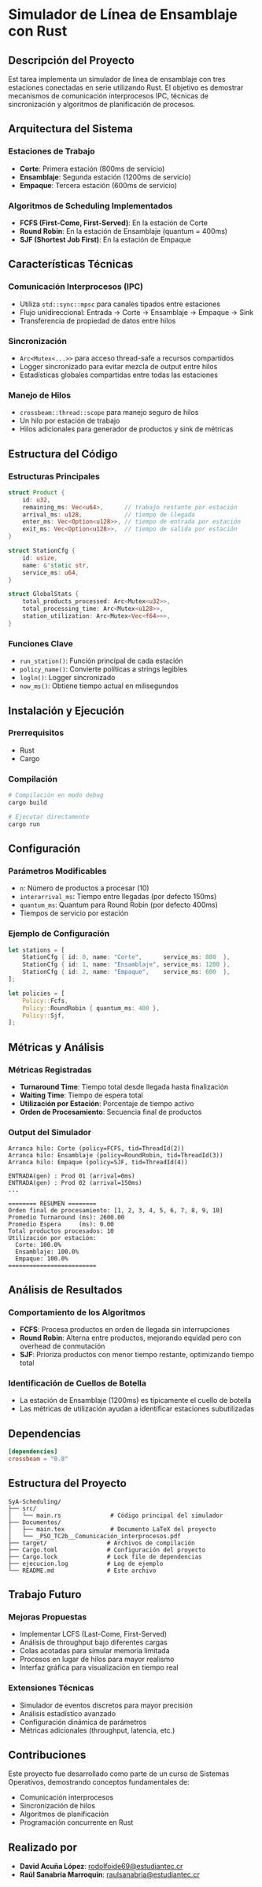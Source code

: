 # Simulador de Línea de Ensamblaje con Rust

## Descripción del Proyecto

Est tarea implementa un simulador de línea de ensamblaje con tres estaciones conectadas en serie utilizando Rust. El objetivo es demostrar mecanismos de comunicación interprocesos IPC, técnicas de sincronización y algoritmos de planificación de procesos.

## Arquitectura del Sistema

### Estaciones de Trabajo
- **Corte**: Primera estación (800ms de servicio)
- **Ensamblaje**: Segunda estación (1200ms de servicio) 
- **Empaque**: Tercera estación (600ms de servicio)

### Algoritmos de Scheduling Implementados
- **FCFS (First-Come, First-Served)**: En la estación de Corte
- **Round Robin**: En la estación de Ensamblaje (quantum = 400ms)
- **SJF (Shortest Job First)**: En la estación de Empaque

## Características Técnicas

### Comunicación Interprocesos (IPC)
- Utiliza `std::sync::mpsc` para canales tipados entre estaciones
- Flujo unidireccional: Entrada → Corte → Ensamblaje → Empaque → Sink
- Transferencia de propiedad de datos entre hilos

### Sincronización
- `Arc<Mutex<...>>` para acceso thread-safe a recursos compartidos
- Logger sincronizado para evitar mezcla de output entre hilos
- Estadísticas globales compartidas entre todas las estaciones

### Manejo de Hilos
- `crossbeam::thread::scope` para manejo seguro de hilos
- Un hilo por estación de trabajo
- Hilos adicionales para generador de productos y sink de métricas

## Estructura del Código

### Estructuras Principales

```rust
struct Product {
    id: u32,
    remaining_ms: Vec<u64>,      // trabajo restante por estación
    arrival_ms: u128,            // tiempo de llegada
    enter_ms: Vec<Option<u128>>, // tiempo de entrada por estación
    exit_ms: Vec<Option<u128>>,  // tiempo de salida por estación
}

struct StationCfg {
    id: usize,
    name: &'static str,
    service_ms: u64,
}

struct GlobalStats {
    total_products_processed: Arc<Mutex<u32>>,
    total_processing_time: Arc<Mutex<u128>>,
    station_utilization: Arc<Mutex<Vec<f64>>>,
}
```

### Funciones Clave
- `run_station()`: Función principal de cada estación
- `policy_name()`: Convierte políticas a strings legibles
- `logln()`: Logger sincronizado
- `now_ms()`: Obtiene tiempo actual en milisegundos

## Instalación y Ejecución

### Prerrequisitos
- Rust
- Cargo

### Compilación
```bash
# Compilación en modo debug
cargo build

# Ejecutar directamente
cargo run
```

## Configuración

### Parámetros Modificables
- `n`: Número de productos a procesar (10)
- `interarrival_ms`: Tiempo entre llegadas (por defecto 150ms)
- `quantum_ms`: Quantum para Round Robin (por defecto 400ms)
- Tiempos de servicio por estación

### Ejemplo de Configuración
```rust
let stations = [
    StationCfg { id: 0, name: "Corte",      service_ms: 800  },
    StationCfg { id: 1, name: "Ensamblaje", service_ms: 1200 },
    StationCfg { id: 2, name: "Empaque",    service_ms: 600  },
];

let policies = [
    Policy::Fcfs,
    Policy::RoundRobin { quantum_ms: 400 },
    Policy::Sjf,
];
```

## Métricas y Análisis

### Métricas Registradas
- **Turnaround Time**: Tiempo total desde llegada hasta finalización
- **Waiting Time**: Tiempo de espera total
- **Utilización por Estación**: Porcentaje de tiempo activo
- **Orden de Procesamiento**: Secuencia final de productos

### Output del Simulador
```
Arranca hilo: Corte (policy=FCFS, tid=ThreadId(2))
Arranca hilo: Ensamblaje (policy=RoundRobin, tid=ThreadId(3))
Arranca hilo: Empaque (policy=SJF, tid=ThreadId(4))

ENTRADA(gen) : Prod 01 (arrival=0ms)
ENTRADA(gen) : Prod 02 (arrival=150ms)
...

======== RESUMEN ========
Orden final de procesamiento: [1, 2, 3, 4, 5, 6, 7, 8, 9, 10]
Promedio Turnaround (ms): 2600.00
Promedio Espera     (ms): 0.00
Total productos procesados: 10
Utilización por estación:
  Corte: 100.0%
  Ensamblaje: 100.0%
  Empaque: 100.0%
=========================
```

## Análisis de Resultados

### Comportamiento de los Algoritmos
- **FCFS**: Procesa productos en orden de llegada sin interrupciones
- **Round Robin**: Alterna entre productos, mejorando equidad pero con overhead de conmutación
- **SJF**: Prioriza productos con menor tiempo restante, optimizando tiempo total

### Identificación de Cuellos de Botella
- La estación de Ensamblaje (1200ms) es típicamente el cuello de botella
- Las métricas de utilización ayudan a identificar estaciones subutilizadas

## Dependencias

```toml
[dependencies]
crossbeam = "0.8"
```

## Estructura del Proyecto

```
SyA-Scheduling/
├── src/
│   └── main.rs              # Código principal del simulador
├── Documentos/
│   ├── main.tex             # Documento LaTeX del proyecto
│   └── _PSO_TC2b__Comunicación_interprocesos.pdf
├── target/                 # Archivos de compilación
├── Cargo.toml              # Configuración del proyecto
├── Cargo.lock              # Lock file de dependencias
├── ejecucion.log           # Log de ejemplo
└── README.md               # Este archivo
```

## Trabajo Futuro

### Mejoras Propuestas
- Implementar LCFS (Last-Come, First-Served)
- Análisis de throughput bajo diferentes cargas
- Colas acotadas para simular memoria limitada
- Procesos en lugar de hilos para mayor realismo
- Interfaz gráfica para visualización en tiempo real

### Extensiones Técnicas
- Simulador de eventos discretos para mayor precisión
- Análisis estadístico avanzado
- Configuración dinámica de parámetros
- Métricas adicionales (throughput, latencia, etc.)

## Contribuciones

Este proyecto fue desarrollado como parte de un curso de Sistemas Operativos, demostrando conceptos fundamentales de:
- Comunicación interprocesos
- Sincronización de hilos
- Algoritmos de planificación
- Programación concurrente en Rust

## Realizado por

- **David Acuña López**: rodolfoide69@estudiantec.cr
- **Raúl Sanabria Marroquín**: raulsanabria@estudiantec.cr